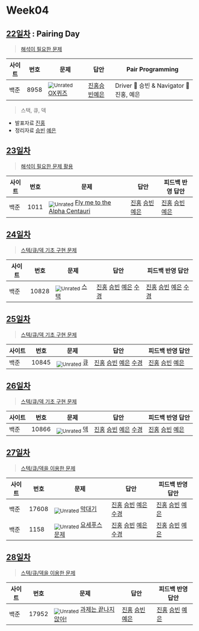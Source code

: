 <!-- tier 리스트 S -->
[Unrated]: https://user-images.githubusercontent.com/33937365/126247607-85783912-c11a-4d50-ac36-8cc7dcb75cd2.png
[Bronze5]: https://user-images.githubusercontent.com/33937365/126247611-e362d727-17a4-4737-a232-5827e185ab7c.png
[Bronze4]: https://user-images.githubusercontent.com/33937365/126247612-89cbc675-e1d4-43a2-950b-1cb014dca697.png
[Bronze3]: https://user-images.githubusercontent.com/33937365/126247613-b8408610-7bc4-40f8-804f-a30a45ddbb68.png
[Bronze2]: https://user-images.githubusercontent.com/33937365/126247614-d85dc6ff-a520-4c00-82bd-eb593b156bd8.png
[Bronze1]: https://user-images.githubusercontent.com/33937365/126247616-04b2ab30-9891-4b7b-8cb4-38e99b97e834.png
[Silver5]: https://user-images.githubusercontent.com/33937365/126247618-38c5c905-672b-4d75-808e-8a7d45ea577d.png
[Silver4]: https://user-images.githubusercontent.com/33937365/126247620-ba2d1b96-b0aa-4b88-80c5-71569c69bbc3.png
[Silver3]: https://user-images.githubusercontent.com/33937365/126247621-1b55b7f4-3a79-4348-8a63-f00c1813853e.png
[Silver2]: https://user-images.githubusercontent.com/33937365/126247622-a83b30a9-6618-4593-b775-6f6730afd3f6.png
[Silver1]: https://user-images.githubusercontent.com/33937365/126247625-8d82f8ab-6f95-4ef8-a243-be31f548596e.png
[Gold5]: https://user-images.githubusercontent.com/33937365/126247627-2979d4d5-915a-4c4e-adb7-c171f9bafe28.png
[Gold4]: https://user-images.githubusercontent.com/33937365/126247629-b24e1e24-4579-450f-bc3c-f166361091dd.png
[Gold3]: https://user-images.githubusercontent.com/33937365/126247630-80fb15af-debc-451d-a937-6c9c6bfa693b.png
[Gold2]: https://user-images.githubusercontent.com/33937365/126247633-7112f6a6-57da-4d1d-953f-5414ba8ffc3d.png
[Gold1]: https://user-images.githubusercontent.com/33937365/126247635-42bd3af9-e129-4379-b44a-22d75de3def6.png
[Platinum5]: https://user-images.githubusercontent.com/33937365/126247636-763e3bc4-43a9-4724-8ce1-c2288aecb636.png
[Platinum4]: https://user-images.githubusercontent.com/33937365/126247637-af30d243-2771-4966-b0bb-0901b9fd4989.png
[Platinum3]: https://user-images.githubusercontent.com/33937365/126247640-cfd654db-86d8-42a9-8d1b-0f3494758330.png
[Platinum2]: https://user-images.githubusercontent.com/33937365/126247641-3e60e9a6-5116-4005-a87d-bfb59969c87a.png
[Platinum1]: https://user-images.githubusercontent.com/33937365/126247643-23bba5ac-52c4-442a-a88a-2eb8998f6446.png
[Diamond5]: https://user-images.githubusercontent.com/33937365/126247645-870445bf-25d9-45ce-9c07-a25949ffad21.png
[Diamond4]: https://user-images.githubusercontent.com/33937365/126247646-b2d7e328-c205-448d-a5bf-c6294c07edaa.png
[Diamond3]: https://user-images.githubusercontent.com/33937365/126247647-db568f94-882f-410c-bd1b-63d49c87623c.png
[Diamond2]: https://user-images.githubusercontent.com/33937365/126247648-52f92f07-0fb9-4b1d-a344-6e9b81d81044.png
[Diamond1]: https://user-images.githubusercontent.com/33937365/126247649-4d068f63-f5e1-40df-910e-dceeb2b7de99.png
[Ruby5]: https://user-images.githubusercontent.com/33937365/126247652-94013ea7-9a96-4068-b922-01535c85801d.png
[Ruby4]: https://user-images.githubusercontent.com/33937365/126247655-a10f7077-6341-416e-938c-b500b7022aca.png
[Ruby3]: https://user-images.githubusercontent.com/33937365/126247656-d0e16a36-5080-4585-a465-4e4f5302beef.png
[Ruby2]: https://user-images.githubusercontent.com/33937365/126247659-1d249660-02a2-4a95-966f-074f99df70fe.png
[Ruby1]: https://user-images.githubusercontent.com/33937365/126247660-8e0d236d-eaef-42b3-8983-28f9e6c94ff9.png
<!-- tier 리스트 E -->

# Week04

## [22일차](Day22) : Pairing Day

> [해석이 필요한 문제](https://www.acmicpc.net/group/workbook/view/9797/29302)

| 사이트 | 번호 | 문제                                           | 답안                                        | Pair Programming                         |
| ------ | ---- | ---------------------------------------------- | ------------------------------------------- | ---------------------------------------- |
| 백준   | 8958 | <sub>![Unrated]</sub> [OX퀴즈](https://www.acmicpc.net/problem/8958) | [진홍승빈예은](Day22/bj8958_kjhwsblye.java) | Driver 🚗 승빈 & Navigator 🧭 진홍, 예은 |

> 스택, 큐, 덱

- 발표자료 [진홍](reference/kjh.pdf)
- 정리자료 [승빈](reference/wsb.pdf) [예은](reference/lye.pdf)

## [23일차](Day23)

> [해석이 필요한 문제 활용](https://www.acmicpc.net/group/workbook/view/9797/29349)

| 사이트 | 번호 | 문제                                                                 | 답안                                                                                    | 피드백 반영 답안                                                                           |
| ------ | ---- | -------------------------------------------------------------------- | --------------------------------------------------------------------------------------- | ------------------------------------------------------------------------------------------ |
| 백준   | 1011 | <sub>![Unrated]</sub> [Fly me to the Alpha Centauri](https://www.acmicpc.net/problem/1011) | [진홍](Day23/bj1011_kjh.java) [승빈](Day23/bj1011_wsb.java) [예은](Day23/bj1011_lye.cs) | [진홍](Day23/bj1011_kjh_fb.java) [승빈](Day23/bj1011_wsb.java) [예은](Day23/bj1011_lye.cs) |

## [24일차](Day24)

> [스텍/큐/덱 기초 구현 문제](https://www.acmicpc.net/group/workbook/view/9797/29362)

| 사이트 | 번호  | 문제                                          | 답안                                                                                                                                                                                  | 피드백 반영 답안                                                                                                                                                                               |
| ------ | ----- | --------------------------------------------- | ------------------------------------------------------------------------------------------------------------------------------------------------------------------------------------- | ---------------------------------------------------------------------------------------------------------------------------------------------------------------------------------------------- |
| 백준   | 10828 | <sub>![Unrated]</sub> [스택](https://www.acmicpc.net/problem/10828) | [진홍](Day24/bj10828_kjh.java) [승빈](Day24/bj10828_wsb.java) [예은](Day24/bj10828_lye.cs) [수경](https://github.com/sukyeongh/Algorithm/blob/master/2021_04/20210413/bj10828_hsk.js) | [진홍](Day24/bj10828_kjh.java) [승빈](Day24/bj10828_wsb_fb.java) [예은](Day24/bj10828_lye_fb.cs) [수경](https://github.com/sukyeongh/Algorithm/blob/master/2021_04/20210413/bj10828_hsk_fb.js) |

## [25일차](Day25)

> [스텍/큐/덱 기초 구현 문제](https://www.acmicpc.net/group/workbook/view/9797/29363)

| 사이트 | 번호  | 문제                                        | 답안                                                                                                                                                                                  | 피드백 반영 답안                                                                                    |
| ------ | ----- | ------------------------------------------- | ------------------------------------------------------------------------------------------------------------------------------------------------------------------------------------- | --------------------------------------------------------------------------------------------------- |
| 백준   | 10845 | <sub>![Unrated]</sub> [큐](https://www.acmicpc.net/problem/10845) | [진홍](Day25/bj10845_kjh.java) [승빈](Day25/bj10845_wsb.java) [예은](Day25/bj10845_lye.cs) [수경](https://github.com/sukyeongh/Algorithm/blob/master/2021_04/20210414/bj10845_hsk.js) | [진홍](Day25/bj10845_kjh_fb.java) [승빈](Day25/bj10845_wsb_fb.java) [예은](Day25/bj10845_lye_fb.cs) |

## [26일차](Day26)

> [스텍/큐/덱 기초 구현 문제](https://www.acmicpc.net/group/workbook/view/9797/29364)

| 사이트 | 번호  | 문제                                        | 답안                                                                                                                                                                                  | 피드백 반영 답안                                                                                 |
| ------ | ----- | ------------------------------------------- | ------------------------------------------------------------------------------------------------------------------------------------------------------------------------------------- | ------------------------------------------------------------------------------------------------ |
| 백준   | 10866 | <sub>![Unrated]</sub> [덱](https://www.acmicpc.net/problem/10866) | [진홍](Day26/bj10866_kjh.java) [승빈](Day26/bj10866_wsb.java) [예은](Day26/bj10866_lye.cs) [수경](https://github.com/sukyeongh/Algorithm/blob/master/2021_04/20210415/bj10866_hsk.js) | [진홍](Day26/bj10866_kjh.java) [승빈](Day26/bj10866_wsb_fb.java) [예은](Day26/bj10866_lye_fb.cs) |

## [27일차](Day27)

> [스텍/큐/덱을 이용한 문제](https://www.acmicpc.net/group/workbook/view/9797/29518)

| 사이트 | 번호  | 문제                                                  | 답안                                                                                                                                                                                          | 피드백 반영 답안                                                                              |
| ------ | ----- | ----------------------------------------------------- | --------------------------------------------------------------------------------------------------------------------------------------------------------------------------------------------- | --------------------------------------------------------------------------------------------- |
| 백준   | 17608 | <sub>![Unrated]</sub> [막대기](https://www.acmicpc.net/problem/17608)       | [진홍](Day27/bj17608_kjh.java) [승빈](Day27/bj17608_wsb.java) [예은](Day27/bj17608_lye.cs) [수경](https://github.com/sukyeongh/Algorithm/blob/master/2021_04/20210416/bj17608_hsk_used_fs.js) | [진홍](Day27/bj17608_kjh.java) [승빈](Day27/bj17608_wsb.java) [예은](Day27/bj17608_lye.cs)    |
| 백준   | 1158  | <sub>![Unrated]</sub> [요세푸스 문제](https://www.acmicpc.net/problem/1158) | [진홍](Day27/bj1158_kjh.java) [승빈](Day27/bj1158_wsb.java) [예은](Day27/bj1158_lye.cs) [수경](https://github.com/sukyeongh/Algorithm/blob/master/2021_04/20210417/bj1158_hsk.js)             | [진홍](Day27/bj1158_kjh_fb.java) [승빈](Day27/bj1158_wsb_fb.java) [예은](Day27/bj1158_lye.cs) |

## [28일차](Day28)

> [스텍/큐/덱을 이용한 문제](https://www.acmicpc.net/group/workbook/view/9797/29531)

| 사이트 | 번호  | 문제                                                         | 답안                                                                                       | 피드백 반영 답안                                                                                 |
| ------ | ----- | ------------------------------------------------------------ | ------------------------------------------------------------------------------------------ | ------------------------------------------------------------------------------------------------ |
| 백준   | 17952 | <sub>![Unrated]</sub> [과제는 끝나지 않아!](https://www.acmicpc.net/problem/17952) | [진홍](Day28/bj17952_kjh.java) [승빈](Day28/bj17952_wsb.java) [예은](Day28/bj17952_lye.cs) | [진홍](Day28/bj17952_kjh.java) [승빈](Day28/bj17952_wsb_fb.java) [예은](Day28/bj17952_lye_fb.cs) |
